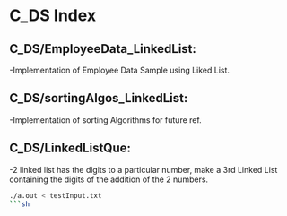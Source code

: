 # C_DS Index

## C_DS/EmployeeData_LinkedList:
-Implementation of Employee Data Sample using Liked List.

## C_DS/sortingAlgos_LinkedList:
-Implementation of sorting Algorithms for future ref.

## C_DS/LinkedListQue:
-2 linked list has the digits to a particular number, make a 3rd Linked List containing the digits of the addition of the 2 numbers.
```sh
./a.out < testInput.txt
```sh
